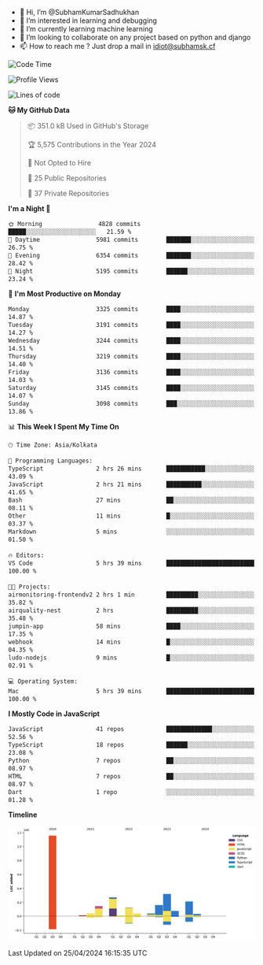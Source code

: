 - 👋 Hi, I’m @SubhamKumarSadhukhan
- 👀 I’m interested in learning and debugging
- 🌱 I’m currently learning machine learning
- 💞️ I’m looking to collaborate on any project based on python and django
- 📫 How to reach me ?
      Just drop a mail in idiot@subhamsk.cf

<!---
SubhamKumarSadhukhan/SubhamKumarSadhukhan is a ✨ special ✨ repository because its `README.md` (this file) appears on your GitHub profile.
You can click the Preview link to take a look at your changes.
--->


<!--START_SECTION:waka-->
![Code Time](http://img.shields.io/badge/Code%20Time-2%2C136%20hrs%2022%20mins-blue)

![Profile Views](http://img.shields.io/badge/Profile%20Views-0-blue)

![Lines of code](https://img.shields.io/badge/From%20Hello%20World%20I%27ve%20Written-2.6%20million%20lines%20of%20code-blue)

**🐱 My GitHub Data** 

> 📦 351.0 kB Used in GitHub's Storage 
 > 
> 🏆 5,575 Contributions in the Year 2024
 > 
> 🚫 Not Opted to Hire
 > 
> 📜 25 Public Repositories 
 > 
> 🔑 37 Private Repositories 
 > 
**I'm a Night 🦉** 

```text
🌞 Morning                4828 commits        █████░░░░░░░░░░░░░░░░░░░░   21.59 % 
🌆 Daytime                5981 commits        ███████░░░░░░░░░░░░░░░░░░   26.75 % 
🌃 Evening                6354 commits        ███████░░░░░░░░░░░░░░░░░░   28.42 % 
🌙 Night                  5195 commits        ██████░░░░░░░░░░░░░░░░░░░   23.24 % 
```
📅 **I'm Most Productive on Monday** 

```text
Monday                   3325 commits        ████░░░░░░░░░░░░░░░░░░░░░   14.87 % 
Tuesday                  3191 commits        ████░░░░░░░░░░░░░░░░░░░░░   14.27 % 
Wednesday                3244 commits        ████░░░░░░░░░░░░░░░░░░░░░   14.51 % 
Thursday                 3219 commits        ████░░░░░░░░░░░░░░░░░░░░░   14.40 % 
Friday                   3136 commits        ████░░░░░░░░░░░░░░░░░░░░░   14.03 % 
Saturday                 3145 commits        ████░░░░░░░░░░░░░░░░░░░░░   14.07 % 
Sunday                   3098 commits        ███░░░░░░░░░░░░░░░░░░░░░░   13.86 % 
```


📊 **This Week I Spent My Time On** 

```text
🕑︎ Time Zone: Asia/Kolkata

💬 Programming Languages: 
TypeScript               2 hrs 26 mins       ███████████░░░░░░░░░░░░░░   43.09 % 
JavaScript               2 hrs 21 mins       ██████████░░░░░░░░░░░░░░░   41.65 % 
Bash                     27 mins             ██░░░░░░░░░░░░░░░░░░░░░░░   08.11 % 
Other                    11 mins             █░░░░░░░░░░░░░░░░░░░░░░░░   03.37 % 
Markdown                 5 mins              ░░░░░░░░░░░░░░░░░░░░░░░░░   01.50 % 

🔥 Editors: 
VS Code                  5 hrs 39 mins       █████████████████████████   100.00 % 

🐱‍💻 Projects: 
airmonitoring-frontendv2 2 hrs 1 min         █████████░░░░░░░░░░░░░░░░   35.82 % 
airquality-nest          2 hrs               █████████░░░░░░░░░░░░░░░░   35.48 % 
jumpin-app               58 mins             ████░░░░░░░░░░░░░░░░░░░░░   17.35 % 
webhook                  14 mins             █░░░░░░░░░░░░░░░░░░░░░░░░   04.35 % 
ludo-nodejs              9 mins              █░░░░░░░░░░░░░░░░░░░░░░░░   02.91 % 

💻 Operating System: 
Mac                      5 hrs 39 mins       █████████████████████████   100.00 % 
```

**I Mostly Code in JavaScript** 

```text
JavaScript               41 repos            █████████████░░░░░░░░░░░░   52.56 % 
TypeScript               18 repos            ██████░░░░░░░░░░░░░░░░░░░   23.08 % 
Python                   7 repos             ██░░░░░░░░░░░░░░░░░░░░░░░   08.97 % 
HTML                     7 repos             ██░░░░░░░░░░░░░░░░░░░░░░░   08.97 % 
Dart                     1 repo              ░░░░░░░░░░░░░░░░░░░░░░░░░   01.28 % 
```



**Timeline**

![Lines of Code chart](https://raw.githubusercontent.com/SubhamKumarSadhukhan/SubhamKumarSadhukhan/main/assets/bar_graph.png)


 Last Updated on 25/04/2024 16:15:35 UTC
<!--END_SECTION:waka-->
